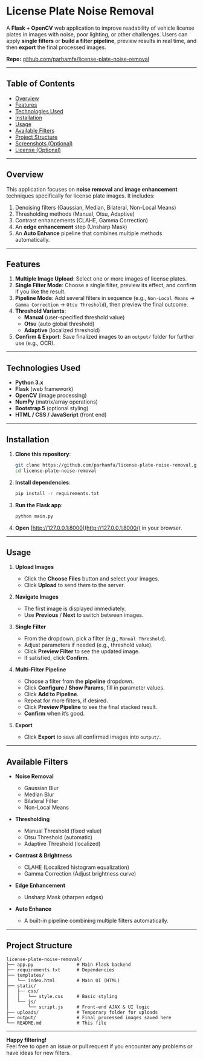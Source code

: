 
# License Plate Noise Removal

A **Flask + OpenCV** web application to improve readability of vehicle license plates in images with noise, poor lighting, or other challenges. Users can apply **single filters** or **build a filter pipeline**, preview results in real time, and then **export** the final processed images.

**Repo:** [github.com/parhamfa/license-plate-noise-removal](https://github.com/parhamfa/license-plate-noise-removal)

---

## Table of Contents

- [Overview](#overview)
- [Features](#features)
- [Technologies Used](#technologies-used)
- [Installation](#installation)
- [Usage](#usage)
- [Available Filters](#available-filters)
- [Project Structure](#project-structure)
- [Screenshots (Optional)](#screenshots-optional)
- [License (Optional)](#license-optional)

---

## Overview

This application focuses on **noise removal** and **image enhancement** techniques specifically for license plate images. It includes:

1. Denoising filters (Gaussian, Median, Bilateral, Non-Local Means)  
2. Thresholding methods (Manual, Otsu, Adaptive)  
3. Contrast enhancements (CLAHE, Gamma Correction)  
4. An **edge enhancement** step (Unsharp Mask)  
5. An **Auto Enhance** pipeline that combines multiple methods automatically.

---

## Features

1. **Multiple Image Upload**: Select one or more images of license plates.  
2. **Single Filter Mode**: Choose a single filter, preview its effect, and confirm if you like the result.  
3. **Pipeline Mode**: Add several filters in sequence (e.g., `Non-Local Means` → `Gamma Correction` → `Otsu Threshold`), then preview the final outcome.  
4. **Threshold Variants**:  
   - **Manual** (user-specified threshold value)  
   - **Otsu** (auto global threshold)  
   - **Adaptive** (localized threshold)  
5. **Confirm & Export**: Save finalized images to an `output/` folder for further use (e.g., OCR).

---

## Technologies Used

- **Python 3.x**  
- **Flask** (web framework)  
- **OpenCV** (image processing)  
- **NumPy** (matrix/array operations)  
- **Bootstrap 5** (optional styling)  
- **HTML / CSS / JavaScript** (front end)

---

## Installation

1. **Clone this repository**:
   ```bash
   git clone https://github.com/parhamfa/license-plate-noise-removal.git
   cd license-plate-noise-removal
   ```
2. **Install dependencies**:
   ```bash
   pip install -r requirements.txt
   ```
3. **Run the Flask app**:
   ```bash
   python main.py
   ```
4. **Open** [http://127.0.0.1:8000](http://127.0.0.1:8000/) in your browser.

---

## Usage

1. **Upload Images**  
   - Click the **Choose Files** button and select your images.  
   - Click **Upload** to send them to the server.

2. **Navigate Images**  
   - The first image is displayed immediately.  
   - Use **Previous** / **Next** to switch between images.

3. **Single Filter**  
   - From the dropdown, pick a filter (e.g., `Manual Threshold`).  
   - Adjust parameters if needed (e.g., threshold value).  
   - Click **Preview Filter** to see the updated image.  
   - If satisfied, click **Confirm**.

4. **Multi-Filter Pipeline**  
   - Choose a filter from the **pipeline** dropdown.  
   - Click **Configure / Show Params**, fill in parameter values.  
   - Click **Add to Pipeline**.  
   - Repeat for more filters, if desired.  
   - Click **Preview Pipeline** to see the final stacked result.  
   - **Confirm** when it’s good.

5. **Export**  
   - Click **Export** to save all confirmed images into `output/`.

---

## Available Filters

- **Noise Removal**  
  - Gaussian Blur  
  - Median Blur  
  - Bilateral Filter  
  - Non-Local Means  

- **Thresholding**  
  - Manual Threshold (fixed value)  
  - Otsu Threshold (automatic)  
  - Adaptive Threshold (localized)  

- **Contrast & Brightness**  
  - CLAHE (Localized histogram equalization)  
  - Gamma Correction (Adjust brightness curve)

- **Edge Enhancement**  
  - Unsharp Mask (sharpen edges)

- **Auto Enhance**  
  - A built-in pipeline combining multiple filters automatically.

---

## Project Structure

```
license-plate-noise-removal/
├── app.py                # Main Flask backend
├── requirements.txt      # Dependencies
├── templates/
│   └── index.html        # Main UI (HTML)
├── static/
│   ├── css/
│   │   └── style.css     # Basic styling
│   └── js/
│       └── script.js     # Front-end AJAX & UI logic
├── uploads/              # Temporary folder for uploads
├── output/               # Final processed images saved here
└── README.md             # This file
```

---

**Happy filtering!**  
Feel free to open an issue or pull request if you encounter any problems or have ideas for new filters.
